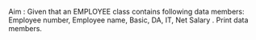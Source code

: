 Aim : Given that an EMPLOYEE class contains following data members: Employee number, Employee name, Basic, DA, IT, Net Salary . Print data members.
